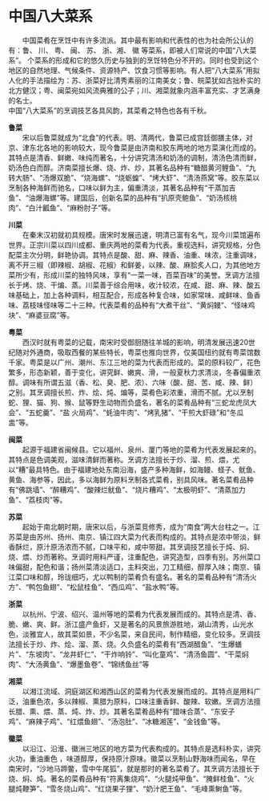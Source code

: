 # 中国八大菜系  

&emsp;&emsp;中国菜肴在烹饪中有许多流派。其中最有影响和代表性的也为社会所公认的有：鲁、 川、 粤、 闽、 苏、 浙、湘、 徽 等菜系，即被人们常说的中国“八大菜系”。 个菜系的形成和它的悠久历史与独到的烹饪特色分不开的。同时也受到这个地区的自然地理、气候条件、资源特产、饮食习惯等影响。有人把“八大菜系”用拟人化的手法描绘为：苏、浙菜好比清秀素丽的江南美女；鲁、皖菜犹如古拙朴实的北方健汉；粤、闽菜宛如风流典雅的公子；川、湘菜就象内涵丰富充实、才艺满身的名士。  
中国“八大菜系”的烹调技艺各具风韵，其菜肴之特色也各有千秋。  
  
**鲁菜**  
&emsp;&emsp;宋以后鲁菜就成为“北食”的代表。明、清两代，鲁菜已成宫廷御膳主体，对京、津东北各地的影响较大，现今鲁菜是由济南和胶东两地的地方菜演化而成的。其特点是清香、鲜嫩、味纯而著名，十分讲究清汤和奶汤的调制，清汤色清而鲜，奶汤色白而醇。济南菜擅长爆、烧、炸、炒，其著名品种有“糖醋黄河鲤鱼”、“九转大肠”、“汤爆双脆”、“烧海螺”、“烧蛎蝗”、“烤大虾”、“清汤燕窝”等。胶东菜以烹制各种海鲜而驰名，口味以鲜为主，偏重清淡，其著名品种有“干蒸加吉鱼”、“油爆海螺”等。建国后，创新名菜的品种有“扒原壳鲍鱼”、“奶汤核桃肉”、“白汁瓤鱼”、“麻粉肘子”等。  
  
**川菜**  
&emsp;&emsp;在秦末汉初就初具规模。唐宋时发展迅速，明清已富有名气，现今川菜馆遍布世界。正宗川菜以四川成都、重庆两地的菜肴为代表。重视选料，讲究规格，分色配菜主次分明，鲜艳协调。其特点是酸、甜、麻、辣香、油重、味浓，注重调味，离不开三椒（即辣椒、胡椒、花椒）和鲜姜，以辣、酸、麻脍炙人口，为其他地方菜所少有，形成川菜的独特风味，享有“一菜一味，百菜百味”的美誉。烹调方法擅长于烤、烧、干煸、蒸。川菜善于综合用味，收汁较浓，在咸、甜、麻、辣、酸五味基础上，加上各种调料，相互配合，形成各种复合味，如家常味、咸鲜味、鱼香味、荔枝味怪味等二十三种。代表菜肴的品种有“大煮干丝”、“黄焖鳗”、“怪味鸡块”、“麻婆豆腐”等。  
  
**粤菜**  
&emsp;&emsp;西汉时就有粤菜的记载，南宋时受御厨随往羊城的影响，明清发展迅速20世纪随对外通商，吸取西餐的某些特长，粤菜也推向世界，仅美国纽约就有粤菜馆数千家。粤菜是以广州、潮州、东江三地的菜为代表而形成的。菜的原料较广，花色繁多，形态新颖，善于变化，讲究鲜、嫩爽、滑，一般夏秋力求清淡，冬春偏重浓醇。调味有所谓五滋（香、松、臭、肥、浓）、六味（酸、甜、苦、咸、辣、鲜）之别。其烹调擅长煎、炸、烩、炖、煸等，菜肴色彩浓重，滑而不腻。尤以烹制蛇、狸、猫、狗、猴、鼠等野生动物而负盛名，著名的菜肴品种有“三蛇龙虎凤大会”、“五蛇羹”、“盐 火局鸡”、“蚝油牛肉”、“烤乳猪”、“干煎大虾碌”和“冬瓜盅”等。  
  
**闽菜**  
&emsp;&emsp;起源于福建省闽候县。它以福州、泉州、厦门等地的菜肴为代表发展起来的。其特点是色调美观，滋味清鲜而著称。烹调方法擅长于炒、溜、煎、煨，尤以“糟”最具特色。由于福建地处东南沿海，盛产多种海鲜，如海鳗、蛏子、鱿鱼、黄鱼、海参等，因此，多以海鲜为原料烹制各式菜肴，别具风味。著名菜肴品种有“佛跳墙”、“醉糟鸡”、“酸辣烂鱿鱼”、“烧片糟鸡”、“太极明虾”、“清蒸加力鱼”、“荔枝肉”等。  
  
**苏菜**  
&emsp;&emsp;起始于南北朝时期，唐宋以后，与浙菜竞修秀，成为“南食”两大台柱之一。江苏菜是由苏州、扬州、南京、镇江四大菜为代表而构成的。其特点是浓中带淡，鲜香酥烂，原汁原汤浓而不腻，口味平和，咸中带甜。其烹调技艺擅长于炖、焖、烧、煨、炒而著称。烹调时用料严谨，注重配色，讲究造型，四季有别。苏州菜口味偏甜，配色和谐；扬州菜清淡适口，主料突出，刀工精细，醇厚入味；南京、镇江菜口味和醇，玲珑细巧，尤以鸭制的菜肴负有盛名。著名的菜肴品种有“清汤火方”、“鸭包鱼翅”、“松鼠桂鱼”、“西瓜鸡”、“盐水鸭”等。  
  
**浙菜**  
&emsp;&emsp;以杭州、宁波、绍兴、温州等地的菜肴为代表发展而成的。其特点是清、香、脆、嫩、爽、鲜。浙江盛产鱼虾，又是著名的风景旅游胜地，湖山清秀，山光水色，淡雅宜人，故其菜如景，不少名菜，来自民间，制作精细，变化较多。烹调技法擅长于炒、炸、烩、溜、蒸、烧。久负盛名的菜肴有“西湖醋鱼”、“生爆蟮片”、“东坡肉”、“龙井虾仁”、“干炸响铃”、“叫化童鸡”、“清汤鱼圆”、“干菜焖肉”、“大汤黄鱼”、“爆墨鱼卷”、“锦绣鱼丝”等  
  
**湘菜**  
&emsp;&emsp;以湘江流域、洞庭湖区和湘西山区的菜肴为代表发展而成的。其特点是用料广泛，油重色浓，多以辣椒、熏腊为原料，口味注重香鲜、酸辣、软嫩。烹调方法擅长腊、熏、煨、蒸、炖、炸、炒。其著名菜肴品种有“腊味合蒸”、“东安子鸡”、“麻辣子鸡”、“红煨鱼翅”、“汤泡肚”、“冰糖湘莲”、“金钱鱼”等。  
  
**徽菜**  
&emsp;&emsp;以沿江、沿淮、徽洲三地区的地方菜为代表构成的。其特点是选料朴实，讲究火功，重油重色 ，味道醇厚，保持原汁原味。徽菜以烹制山野海味而闻名，早在南宋时，“沙地马蹄鳖，雪中牛尾狐”，就是那时的著名菜肴了。其烹调方法擅长于烧、焖、炖。著名的菜肴品种有“符离集烧鸡”、“火腿炖甲鱼”、“腌鲜桂鱼”、“火腿炖鞭笋”、“雪冬烧山鸡”、“红烧果子狸”、“奶汁肥王鱼”、“毛峰熏鲥鱼”等。